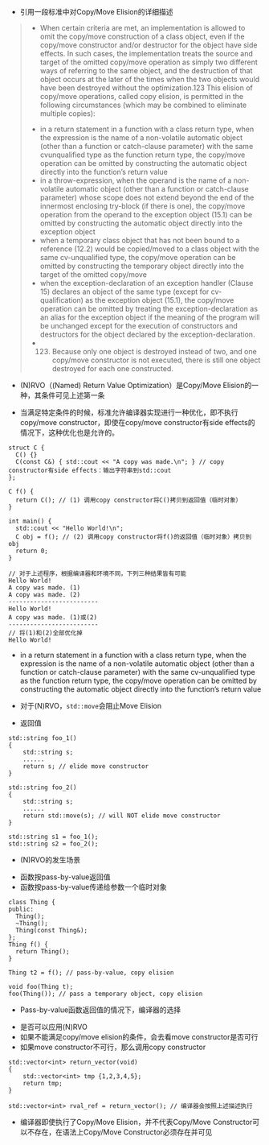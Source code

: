 - 引用一段标准中对Copy/Move Elision的详细描述

> - When certain criteria are met, an implementation is allowed to omit the copy/move construction of a class object, even if the copy/move constructor and/or destructor for the object have side effects. In such cases, the implementation treats the source and target of the omitted copy/move operation as simply two different ways of referring to the same object, and the destruction of that object occurs at the later of the times when the two objects would have been destroyed without the optimization.123 This elision of copy/move operations, called copy elision, is permitted in the following circumstances (which may be combined to eliminate multiple copies):
>  + in a return statement in a function with a class return type, when the expression is the name of a non-volatile automatic object (other than a function or catch-clause parameter) with the same cvunqualified type as the function return type, the copy/move operation can be omitted by constructing the automatic object directly into the function’s return value
>  + in a throw-expression, when the operand is the name of a non-volatile automatic object (other than a function or catch-clause parameter) whose scope does not extend beyond the end of the innermost enclosing try-block (if there is one), the copy/move operation from the operand to the exception object (15.1) can be omitted by constructing the automatic object directly into the exception object
>  + when a temporary class object that has not been bound to a reference (12.2) would be copied/moved to a class object with the same cv-unqualified type, the copy/move operation can be omitted by constructing the temporary object directly into the target of the omitted copy/move
>  + when the exception-declaration of an exception handler (Clause 15) declares an object of the same type (except for cv-qualification) as the exception object (15.1), the copy/move operation can be omitted by treating the exception-declaration as an alias for the exception object if the meaning of the program will be unchanged except for the execution of constructors and destructors for the object declared by the exception-declaration.
>  + 123) Because only one object is destroyed instead of two, and one copy/move constructor is not executed, there is still one object destroyed for each one constructed.

- (N)RVO（(Named) Return Value Optimization）是Copy/Move Elision的一种，其条件可见上述第一条

- 当满足特定条件的时候，标准允许编译器实现进行一种优化，即不执行copy/move constructor，即使在copy/move constructor有side effects的情况下，这种优化也是允许的。
```
struct C {
  C() {}
  C(const C&) { std::cout << "A copy was made.\n"; } // copy constructor有side effects：输出字符串到std::cout
};

C f() {
  return C(); // (1) 调用copy constructor将C()拷贝到返回值（临时对象）
}

int main() {
  std::cout << "Hello World!\n";
  C obj = f(); // (2) 调用copy constructor将f()的返回值（临时对象）拷贝到obj
  return 0;
}

// 对于上述程序，根据编译器和环境不同，下列三种结果皆有可能
Hello World!
A copy was made. (1)
A copy was made. (2)
-------------------------  
Hello World!
A copy was made. (1)或(2)
-------------------------
// 将(1)和(2)全部优化掉
Hello World!
```

- in a return statement in a function with a class return type, 
when the expression is the name of a non-volatile automatic object (other than a function or catch-clause parameter) with the same cv-unqualified type as the function return type, 
the copy/move operation can be omitted by constructing the automatic object directly into the function’s return value

- 对于(N)RVO，`std::move`会阻止Move Elision
 + 返回值
```
std::string foo_1()
{
    std::string s;
    ......
    return s; // elide move constructor
}

std::string foo_2()
{
    std::string s;
    ......
    return std::move(s); // will NOT elide move constructor
}

std::string s1 = foo_1();
std::string s2 = foo_2();
```

- (N)RVO的发生场景
 + 函数按pass-by-value返回值
 + 函数按pass-by-value传递给参数一个临时对象
```
class Thing {
public:
  Thing();
  ~Thing();
  Thing(const Thing&);
};
Thing f() {
  return Thing();
}

Thing t2 = f(); // pass-by-value, copy elision

void foo(Thing t);
foo(Thing()); // pass a temporary object, copy elision
```

- Pass-by-value函数返回值的情况下，编译器的选择
 + 是否可以应用(N)RVO
 + 如果不能满足copy/move elision的条件，会去看move constructor是否可行
 + 如果move constructor不可行，那么调用copy constructor
```
std::vector<int> return_vector(void)
{
    std::vector<int> tmp {1,2,3,4,5};
    return tmp;
}

std::vector<int> rval_ref = return_vector(); // 编译器会按照上述描述执行
```

- 编译器即使执行了Copy/Move Elision，并不代表Copy/Move Constructor可以不存在，在语法上Copy/Move Constructor必须存在并可见
